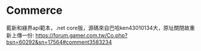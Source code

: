 # Commerce
藍新和綠界api範本，.net core版，源碼來自巴哈ken43010134大，原址關閉故重新上傳一份:
https://forum.gamer.com.tw/Co.php?bsn=60292&sn=17564#comment3583234
